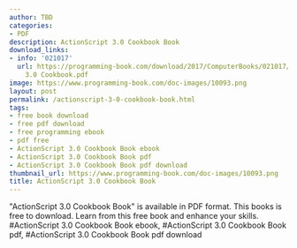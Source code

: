 ```yaml
---
author: TBD
categories:
- PDF
description: ActionScript 3.0 Cookbook Book
download_links:
- info: '021017'
  url: https://programming-book.com/download/2017/ComputerBooks/021017/ActionScript
    3.0 Cookbook.pdf
image: https://www.programming-book.com/doc-images/10093.png
layout: post
permalink: /actionscript-3-0-cookbook-book.html
tags:
- free book download
- free pdf download
- free programming ebook
- pdf free
- ActionScript 3.0 Cookbook Book ebook
- ActionScript 3.0 Cookbook Book pdf
- ActionScript 3.0 Cookbook Book pdf download
thumbnail_url: https://www.programming-book.com/doc-images/10093.png
title: ActionScript 3.0 Cookbook Book
---
```


 
<div class="item-desc text-justify">
  "ActionScript 3.0 Cookbook Book" is available in PDF format. This books is free to download. Learn from this free book and enhance your skills.
  <br>
  #ActionScript 3.0 Cookbook Book ebook, #ActionScript 3.0 Cookbook Book pdf, #ActionScript 3.0 Cookbook Book pdf download
</div>